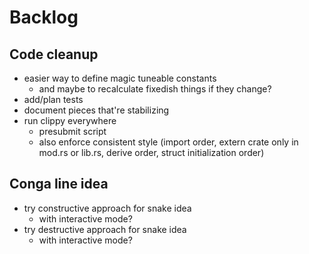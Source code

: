 # Backlog

## Code cleanup

- easier way to define magic tuneable constants
	- and maybe to recalculate fixedish things if they change?
- add/plan tests
- document pieces that're stabilizing
- run clippy everywhere
	- presubmit script
	- also enforce consistent style (import order, extern crate only in mod.rs or lib.rs, derive order, struct initialization order)

## Conga line idea

- try constructive approach for snake idea
	- with interactive mode?
- try destructive approach for snake idea
	- with interactive mode?
